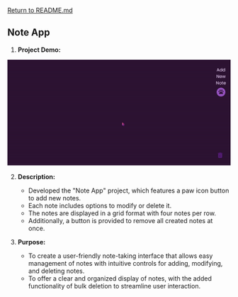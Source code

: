 [Return to README.md](https://github.com/nguyenthiyenchi/front-end-projects/blob/main/README.md)

## Note App
1. **Project Demo:**

![Note App](./resources/demo.gif)

2. **Description:** 
    - Developed the "Note App" project, which features a paw icon button to add new notes. 
    - Each note includes options to modify or delete it. 
    - The notes are displayed in a grid format with four notes per row. 
    - Additionally, a button is provided to remove all created notes at once.
    
3. **Purpose:** 
    - To create a user-friendly note-taking interface that allows easy management of notes with intuitive controls for adding, modifying, and deleting notes.
    - To offer a clear and organized display of notes, with the added functionality of bulk deletion to streamline user interaction.